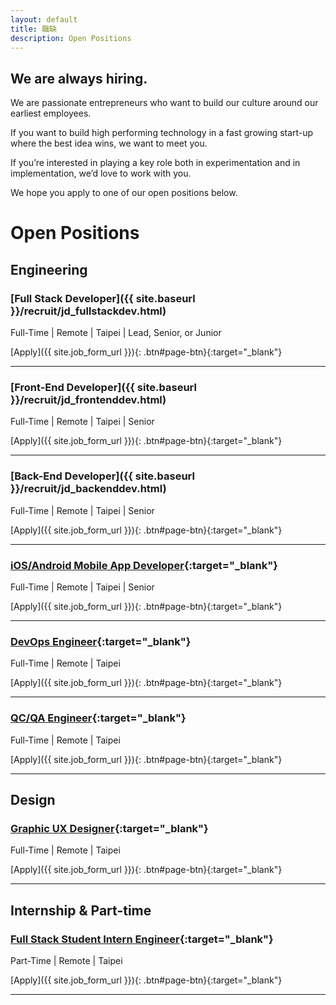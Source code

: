 ```yaml
---
layout: default
title: 職缺
description: Open Positions
---
```


## We are always hiring.

We are passionate entrepreneurs who want to build our culture around our earliest employees.

If you want to build high performing technology in a fast growing start-up where the best idea wins, we want to meet you.

If you’re interested in playing a key role both in experimentation and in implementation, we’d love to work with you. 

We hope you apply to one of our open positions below.

# Open Positions

## Engineering

### [Full Stack Developer]({{ site.baseurl }}/recruit/jd_fullstackdev.html)
Full-Time | Remote | Taipei | Lead, Senior, or Junior

[Apply]({{ site.job_form_url }}){: .btn#page-btn}{:target="_blank"}

---

### [Front-End Developer]({{ site.baseurl }}/recruit/jd_frontenddev.html)
Full-Time | Remote | Taipei | Senior

[Apply]({{ site.job_form_url }}){: .btn#page-btn}{:target="_blank"}

---

### [Back-End Developer]({{ site.baseurl }}/recruit/jd_backenddev.html)
Full-Time | Remote | Taipei | Senior

[Apply]({{ site.job_form_url }}){: .btn#page-btn}{:target="_blank"}

---

### [iOS/Android Mobile App Developer](https://www.cakeresume.com/companies/avance-venture-lab/jobs/mobile-application-engineer-ios-android){:target="_blank"}
Full-Time | Remote | Taipei | Senior

[Apply]({{ site.job_form_url }}){: .btn#page-btn}{:target="_blank"}

---

### [DevOps Engineer](https://www.cakeresume.com/companies/avance-venture-lab/jobs/devops-sre-engineer-remote-work){:target="_blank"}
Full-Time | Remote | Taipei

[Apply]({{ site.job_form_url }}){: .btn#page-btn}{:target="_blank"}

---

### [QC/QA Engineer](https://www.cakeresume.com/companies/avance-venture-lab/jobs/qa-qc-engineer-remote-work){:target="_blank"}
Full-Time | Remote | Taipei

[Apply]({{ site.job_form_url }}){: .btn#page-btn}{:target="_blank"}

---

## Design

### [Graphic UX Designer](https://www.cakeresume.com/companies/avance-venture-lab/jobs/web-designer-8d25e8){:target="_blank"}
Full-Time | Remote | Taipei

[Apply]({{ site.job_form_url }}){: .btn#page-btn}{:target="_blank"}

---

## Internship & Part-time

### [Full Stack Student Intern Engineer](https://www.avancevl.com/students){:target="_blank"}
Part-Time | Remote | Taipei

[Apply]({{ site.job_form_url }}){: .btn#page-btn}{:target="_blank"}

---

